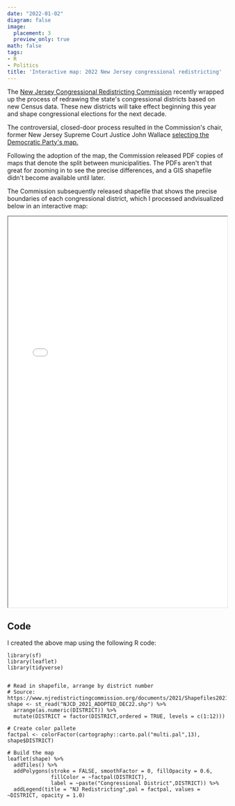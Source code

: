 ```yaml
---
date: "2022-01-02"
diagram: false
image:
  placement: 3
  preview_only: true
math: false
tags:
- R
- Politics
title: 'Interactive map: 2022 New Jersey congressional redistricting'
---
```


The [New Jersey Congressional Redistricting Commission](https://www.njredistrictingcommission.org) recently wrapped up the process of redrawing the state's congressional districts based on new Census data. These new districts will take effect beginning this year and shape congressional elections for the next decade.

The controversial, closed-door process resulted in the Commission's chair, former New Jersey Supreme Court Justice John Wallace [selecting the Democratic Party's map.](https://newjerseyglobe.com/redistricing/after-closed-door-process-wallace-chooses-democratic-congressional-map/)

Following the adoption of the map, the Commission released PDF copies of maps that denote the split between municipalities. The PDFs aren't that great for zooming in to see the precise differences, and a GIS shapefile didn't become available until later.

The Commission subsequently released shapefile that shows the precise boundaries of each congressional district, which I processed andvisualized below in an interactive map:

<iframe seamless
src="/leaflet/njcongdists/index.html" width="100%" height="900">
</iframe>


## Code

I created the above map using the following R code:

```{r}
library(sf)
library(leaflet)
library(tidyverse)


# Read in shapefile, arrange by district number
# Source: https://www.njredistrictingcommission.org/documents/2021/Shapefiles2021/NJCD_2021_SHAPE_FILE.zip
shape <- st_read("NJCD_2021_ADOPTED_DEC22.shp") %>% 
  arrange(as.numeric(DISTRICT)) %>%
  mutate(DISTRICT = factor(DISTRICT,ordered = TRUE, levels = c(1:12)))

# Create color pallete
factpal <- colorFactor(cartography::carto.pal("multi.pal",13), shape$DISTRICT)

# Build the map
leaflet(shape) %>%
  addTiles() %>%
  addPolygons(stroke = FALSE, smoothFactor = 0, fillOpacity = 0.6,
              fillColor = ~factpal(DISTRICT),
              label = ~paste("Congressional District",DISTRICT)) %>%
  addLegend(title = "NJ Redistricting",pal = factpal, values = ~DISTRICT, opacity = 1.0)
```

